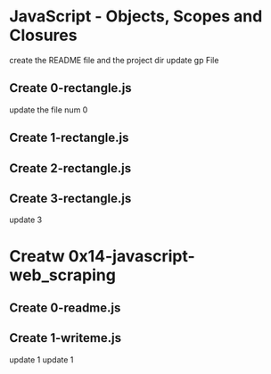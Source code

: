 # JavaScript - Objects, Scopes and Closures
create the README file and the project dir
update gp File
## Create 0-rectangle.js
update the file num 0
## Create 1-rectangle.js
## Create  2-rectangle.js
## Create 3-rectangle.js
update 3
# Creatw 0x14-javascript-web_scraping
## Create 0-readme.js
## Create 1-writeme.js
update 1
update 1
